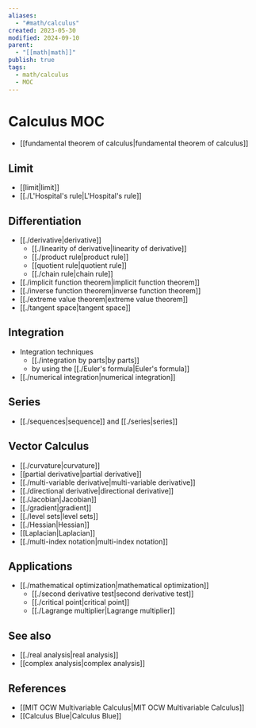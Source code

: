 ```yaml
---
aliases:
  - "#math/calculus"
created: 2023-05-30
modified: 2024-09-10
parent:
  - "[[math|math]]"
publish: true
tags:
  - math/calculus
  - MOC
---
```


# Calculus MOC
- [[fundamental theorem of calculus|fundamental theorem of calculus]]

## Limit
- [[limit|limit]]
- [[./L'Hospital's rule|L'Hospital's rule]]
## Differentiation
- [[./derivative|derivative]]
  - [[./linearity of derivative|linearity of derivative]]
  - [[./product rule|product rule]]
  - [[quotient rule|quotient rule]]
  - [[./chain rule|chain rule]]
- [[./implicit function theorem|implicit function theorem]]
- [[./inverse function theorem|inverse function theorem]]
- [[./extreme value theorem|extreme value theorem]]
- [[./tangent space|tangent space]]

## Integration
- Integration techniques
  - [[./integration by parts|by parts]]
  - by using the [[./Euler's formula|Euler's formula]]
- [[./numerical integration|numerical integration]]

## Series
- [[./sequences|sequence]] and [[./series|series]]

## Vector Calculus
- [[./curvature|curvature]]
- [[partial derivative|partial derivative]]
- [[./multi-variable derivative|multi-variable derivative]]
- [[./directional derivative|directional derivative]]
- [[./Jacobian|Jacobian]]
- [[./gradient|gradient]]
- [[./level sets|level sets]]
- [[./Hessian|Hessian]]
- [[Laplacian|Laplacian]]
- [[./multi-index notation|multi-index notation]]

## Applications
- [[./mathematical optimization|mathematical optimization]]
  - [[./second derivative test|second derivative test]]
  - [[./critical point|critical point]]
  - [[./Lagrange multiplier|Lagrange multiplier]]

## See also
- [[./real analysis|real analysis]]
- [[complex analysis|complex analysis]]
## References
- [[MIT OCW Multivariable Calculus|MIT OCW Multivariable Calculus]]
- [[Calculus Blue|Calculus Blue]]